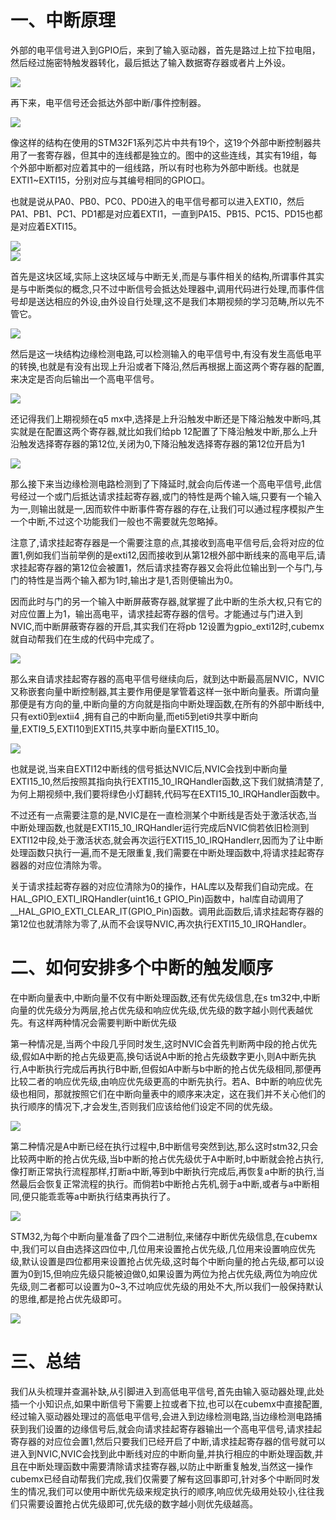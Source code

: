# 一、中断原理

外部的电平信号进入到GPIO后，来到了输入驱动器，首先是路过上拉下拉电阻，然后经过施密特触发器转化，最后抵达了输入数据寄存器或者片上外设。

<div><img src="https://cdn.jsdelivr.net/gh/lcekold/blogimage@main/Network/Snipaste_2025-03-07_16-22-39.png"></div>

再下来，电平信号还会抵达外部中断/事件控制器。

<div><img src="https://cdn.jsdelivr.net/gh/lcekold/blogimage@main/Network/Snipaste_2025-03-07_16-26-58.png"></div>

像这样的结构在使用的STM32F1系列芯片中共有19个，这19个外部中断控制器共用了一套寄存器，但其中的连线都是独立的。图中的这些连线，其实有19组，每个外部中断都对应着其中的一组线路，所以有时也称为外部中断线。也就是EXTI1~EXTI15，分别对应与其编号相同的GPIO口。

也就是说从PA0、PB0、PC0、PD0进入的电平信号都可以进入EXTI0，然后PA1、PB1、PC1、PD1都是对应着EXTI1，一直到PA15、PB15、PC15、PD15也都是对应着EXTI15。

<div><img src="https://cdn.jsdelivr.net/gh/lcekold/blogimage@main/Network/Snipaste_2025-03-07_16-46-26.png"></div>

<div><img src="https://cdn.jsdelivr.net/gh/lcekold/blogimage@main/Network/Snipaste_2025-03-07_16-52-49.png"></div>

首先是这块区域,实际上这块区域与中断无关,而是与事件相关的结构,所谓事件其实是与中断类似的概念,只不过中断信号会抵达处理器中,调用代码进行处理,而事件信号却是送达相应的外设,由外设自行处理,这不是我们本期视频的学习范畴,所以先不管它。

<div><img src="https://cdn.jsdelivr.net/gh/lcekold/blogimage@main/Network/Snipaste_2025-03-07_16-54-14.png"></div>

然后是这一块结构边缘检测电路,可以检测输入的电平信号中,有没有发生高低电平的转换,也就是有没有出现上升沿或者下降沿,然后再根据上面这两个寄存器的配置,来决定是否向后输出一个高电平信号。

<div><img src="https://cdn.jsdelivr.net/gh/lcekold/blogimage@main/Network/Snipaste_2025-03-07_16-56-12.png"></div>

还记得我们上期视频在q5 mx中,选择是上升沿触发中断还是下降沿触发中断吗,其实就是在配置这两个寄存器,就比如我们给pb 12配置了下降沿触发中断,那么上升沿触发选择寄存器的第12位,关闭为0,下降沿触发选择寄存器的第12位开启为1

<div><img src="https://cdn.jsdelivr.net/gh/lcekold/blogimage@main/Network/Snipaste_2025-03-07_16-57-22.png"></div>

那么接下来当边缘检测电路检测到了下降延时,就会向后传递一个高电平信号,此信号经过一个或门后抵达请求挂起寄存器,或门的特性是两个输入端,只要有一个输入为一,则输出就是一,因而软件中断事件寄存器的存在,让我们可以通过程序模拟产生一个中断,不过这个功能我们一般也不需要就先忽略掉。

注意了,请求挂起寄存器是一个需要注意的点,其接收到高电平信号后,会将对应的位置1,例如我们当前举例的是exti12,因而接收到从第12根外部中断线来的高电平后,请求挂起寄存器的第12位会被置1，然后请求挂寄存器又会将此位输出到一个与门,与门的特性是当两个输入都为1时,输出才是1,否则便输出为0。

因而此时与门的另一个输入中断屏蔽寄存器,就掌握了此中断的生杀大权,只有它的对应位置上为1，输出高电平，请求挂起寄存器的信号。才能通过与门进入到NVIC,而中断屏蔽寄存器的开启,其实我们在将pb 12设置为gpio_exti12时,cubemx就自动帮我们在生成的代码中完成了。

<div><img src="https://cdn.jsdelivr.net/gh/lcekold/blogimage@main/Network/Snipaste_2025-03-07_17-02-37.png"></div>

那么来自请求挂起寄存器的高电平信号继续向后，就到达中断最高层NVIC，NVIC又称嵌套向量中断控制器,其主要作用便是掌管着这样一张中断向量表。所谓向量那便是有方向的量,中断向量的方向就是指向中断处理函数,在所有的外部中断线中,只有exti0到extii4 ,拥有自己的中断向量,而eti5到eti9共享中断向量,EXTI9_5,EXTI10到EXTI15,共享中断向量EXTI15_10。

<div><img src="https://cdn.jsdelivr.net/gh/lcekold/blogimage@main/Network/Snipaste_2025-03-07_17-09-51.png"></div>

也就是说,当来自EXTI12中断线的信号抵达NVIC后,NVIC会找到中断向量EXTI15_10,然后按照其指向执行EXTI15_10_IRQHandler函数,这下我们就搞清楚了,为何上期视频中,我们要将绿色小灯翻转,代码写在EXTI15_10_IRQHandler函数中。

不过还有一点需要注意的是,NVIC是在一直检测某个中断线是否处于激活状态,当中断处理函数,也就是EXTI15_10_IRQHandler运行完成后NVIC倘若依旧检测到EXTI12中段,处于激活状态,就会再次运行EXTI15_10_IRQHandlerr,因而为了让中断处理函数只执行一遍,而不是无限重复,我们需要在中断处理函数中,将请求挂起寄存器器的对应位清除为零。

关于请求挂起寄存器的对应位清除为0的操作，HAL库以及帮我们自动完成。在HAL_GPIO_EXTI_IRQHandler(uint16_t GPIO_Pin)函数中，hal库自动调用了__HAL_GPIO_EXTI_CLEAR_IT(GPIO_Pin)函数。调用此函数后,请求挂起寄存器的第12位也就清除为零了,从而不会误导NVIC,再次执行EXTI15_10_IRQHandler。


# 二、如何安排多个中断的触发顺序

在中断向量表中,中断向量不仅有中断处理函数,还有优先级信息,在s tm32中,中断向量的优先级分为两层,抢占优先级和响应优先级,优先级的数字越小则代表越优先。有这样两种情况会需要判断中断优先级

第一种情况是,当两个中段几乎同时发生,这时NVIC会首先判断两中段的抢占优先级,假如A中断的抢占先级更高,换句话说A中断的抢占先级数字更小,则A中断先执行,A中断执行完成后再执行B中断,但假如A中断与b中断的抢占优先级相同,那便再比较二者的响应优先级,由响应优先级更高的中断先执行。若A、B中断的响应优先级也相同，那就按照它们在中断向量表中的顺序来决定，这在我们并不关心他们的执行顺序的情况下,才会发生,否则我们应该给他们设定不同的优先级。

<div><img src="https://cdn.jsdelivr.net/gh/lcekold/blogimage@main/Network/Snipaste_2025-03-07_17-15-59.png"></div>

第二种情况是A中断已经在执行过程中,B中断信号突然到达,那么这时stm32,只会比较两中断的抢占优先级,当b中断的抢占优先级优于A中断时,b中断就会抢占执行,像打断正常执行流程那样,打断a中断,等到b中断执行完成后,再恢复a中断的执行,当然最后会恢复正常流程的执行。而倘若b中断抢占先机,弱于a中断,或者与a中断相同,便只能乖乖等a中断执行结束再执行了。

<div><img src="https://cdn.jsdelivr.net/gh/lcekold/blogimage@main/Network/Snipaste_2025-03-07_17-19-18.png"></div>

STM32,为每个中断向量准备了四个二进制位,来储存中断优先级信息,在cubemx中,我们可以自由选择这四位中,几位用来设置抢占优先级,几位用来设置响应优先级,默认设置是四位都用来设置抢占优先级,这时每个中断向量的抢占先级,都可以设置为0到15,但响应先级只能被迫做0,如果设置为两位为抢占优先级,两位为响应优先级,则二者都可以设置为0~3,不过响应优先级的用处不大,所以我们一般保持默认的思维,都是抢占优先级即可。

<div><img src="https://cdn.jsdelivr.net/gh/lcekold/blogimage@main/Network/Snipaste_2025-03-07_17-28-53.png"></div>

# 三、总结

我们从头梳理并查漏补缺,从引脚进入到高低电平信号,首先由输入驱动器处理,此处插一个小知识点,如果中断信号下需要上拉或者下拉,也可以在cubemx中直接配置,经过输入驱动器处理过的高低电平信号,会进入到边缘检测电路,当边缘检测电路捕获到我们设置的边缘信号后,就会向请求挂起寄存器输出一个高电平信号,请求挂起寄存器的对应位会置1,然后只要我们已经开启了中断,请求挂起寄存器的信号就可以进入到NVIC,NVIC会找到此中断线对应的中断向量,并执行相应的中断处理函数,并且在中断处理函数中需要清除请求挂寄存器,以防止中断重复触发,当然这一操作cubemx已经自动帮我们完成,我们仅需要了解有这回事即可,针对多个中断同时发生的情况,我们可以使用中断优先级来规定执行的顺序,响应优先级用处较小,往往我们只需要设置抢占优先级即可,优先级的数字越小则优先级越高。

